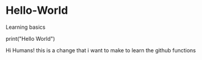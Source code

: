 # Hello-World
Learning basics

print("Hello World")

Hi Humans!
this is a change that i want to make to learn the github functions
